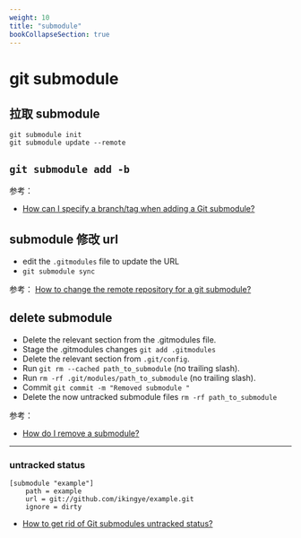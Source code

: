 ```yaml
---
weight: 10
title: "submodule"
bookCollapseSection: true
---
```


# git submodule

## 拉取 submodule

```shell
git submodule init
git submodule update --remote
```

## `git submodule add -b`

参考：

- [How can I specify a branch/tag when adding a Git submodule?](https://stackoverflow.com/questions/1777854/how-can-i-specify-a-branch-tag-when-adding-a-git-submodule)

## submodule 修改 url

- edit the `.gitmodules` file to update the URL
- `git submodule sync`

参考：
[How to change the remote repository for a git submodule?](https://stackoverflow.com/questions/913701/how-to-change-the-remote-repository-for-a-git-submodule)

## delete submodule

- Delete the relevant section from the .gitmodules file.
- Stage the .gitmodules changes `git add .gitmodules`
- Delete the relevant section from `.git/config`.
- Run `git rm --cached path_to_submodule` (no trailing slash).
- Run `rm -rf .git/modules/path_to_submodule` (no trailing slash).
- Commit `git commit -m "Removed submodule "`
- Delete the now untracked submodule files `rm -rf path_to_submodule`

参考：

- [How do I remove a submodule?](https://stackoverflow.com/questions/1260748/how-do-i-remove-a-submodule)

---

### untracked status

```shell
[submodule "example"]
    path = example
    url = git://github.com/ikingye/example.git
    ignore = dirty
```

- [How to get rid of Git submodules untracked status?](https://stackoverflow.com/questions/5126765/how-to-get-rid-of-git-submodules-untracked-status)
